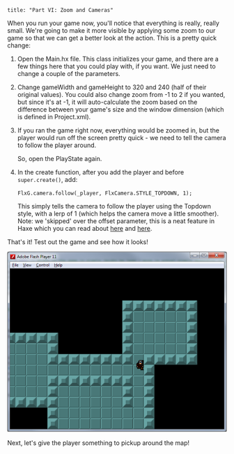 ```
title: "Part VI: Zoom and Cameras"
```

<p>When you run your game now, you'll notice that everything is really, really small. We're going to make it more visible by applying some zoom to our game so that we can get a better look at the action. This is a pretty quick change:</p>

<ol>
	<li>
		<p>Open the Main.hx file. This class initializes your game, and there are a few things here that you could play with, if you want. We just need to change a couple of the parameters.</p>
	</li>
	<li>
		<p>Change gameWidth and gameHeight to 320 and 240 (half of their original values). You could also change zoom from -1 to 2 if you wanted, but since it's at  -1, it will auto-calculate the zoom based on the difference between your game's size and the window dimension (which is defined in Project.xml).</p>
	</li>
	<li>
		<p>If you ran the game right now, everything would be zoomed in, but the player would run off the screen pretty quick - we need to tell the camera to follow the player around.</p>
		<p>So, open the PlayState again.</p>
	</li>
	<li>
		<p>In the create function, after you add the player and before <code>super.create()</code>, add:</p>
		<p><pre><code class="haxe">FlxG.camera.follow(_player, FlxCamera.STYLE_TOPDOWN, 1);</code></pre></p>
		<p>This simply tells the camera to follow the player using the Topdown style, with a lerp of 1 (which helps the camera move a little smoother). Note: we 'skipped' over the offset parameter, this is a neat feature in Haxe which you can read about <a href="http://haxe.org/manual/types-function-optional-arguments.html">here</a> and <a href="http://haxe.org/manual/types-function-default-values.html">here</a>.</p>
	</li>
</ol>

<p>That's it! Test out the game and see how it looks!</p>
<p><img src="../images/04_tutorials/0013c.png" /></p>

<p>Next, let's give the player something to pickup around the map!</p>